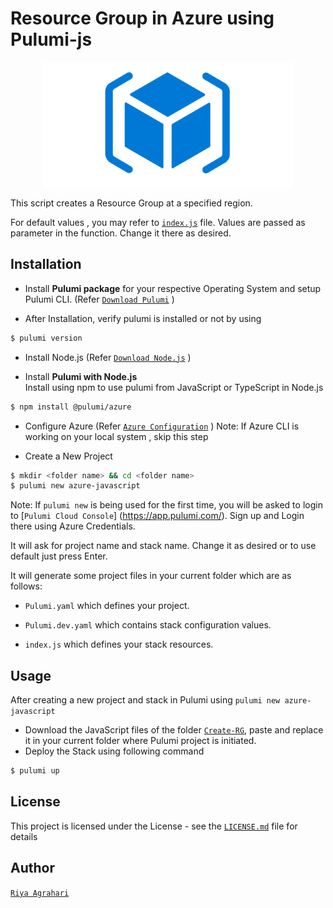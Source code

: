 # Resource Group in Azure using Pulumi-js
<p align="center">
<img src="./rg.png" height="200" width="400">
<br />
</p>
 
This script creates a Resource Group at a specified region.

For default values , you may refer to [`index.js`](https://github.com/riyaagrahari/IaC-Azure-using-Pulumi/blob/master/Create-RG/index.js) file. Values are passed as parameter in the function. Change it there as desired.

## Installation

- Install <b>Pulumi package</b> for your respective Operating System and setup Pulumi CLI. (Refer [`Download Pulumi`](https://www.pulumi.com/docs/reference/install/) )

- After Installation, verify pulumi is installed or not by using
 ```bash
$ pulumi version
```
- Install Node.js (Refer [`Download Node.js`](https://nodejs.org/en/download/) )<br />

- Install <b>Pulumi with Node.js</b> <br/>
 Install using npm to use pulumi from JavaScript or TypeScript in Node.js
 ```bash
$ npm install @pulumi/azure
```
- Configure Azure (Refer [`Azure Configuration`](https://www.pulumi.com/docs/reference/clouds/azure/setup/) )
Note: If Azure CLI is working on your local system , skip this step 

- Create a New Project
 ```bash
$ mkdir <folder name> && cd <folder name>
$ pulumi new azure-javascript
```
 Note: If ```pulumi new``` is being used for the first time, you will be asked to login to [`Pulumi Cloud Console`] (https://app.pulumi.com/). Sign up and Login there using Azure Credentials.

 It will ask for project name and stack name. Change it as desired or to use default just press Enter.

 It will generate some project files in your current folder which are as follows: <br />
- ```Pulumi.yaml``` which defines your project.<br />

- ```Pulumi.dev.yaml``` which contains stack configuration values.<br />

- ```index.js``` which defines your stack resources.

## Usage
After creating a new project and stack in Pulumi using ```pulumi new azure-javascript```<br />

- Download the JavaScript files of the folder [`Create-RG`](https://github.com/riyaagrahari/Pulumi-Azure/tree/master/Create-RG), paste and replace it in your current folder where Pulumi project is initiated.
- Deploy the Stack using following command
 ```bash
$ pulumi up
```

## License
This project is licensed under the  License - see the [`LICENSE.md`](https://github.com/riyaagrahari/ARM-Templates/blob/master/LICENSE) file for details
## Author
[`Riya Agrahari`](https://github.com/riyaagrahari/)<br />

